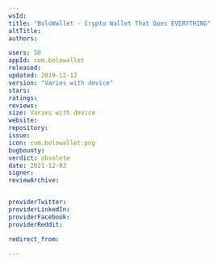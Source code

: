 ```yaml
---
wsId: 
title: "BoloWallet - Crypto Wallet That Does EVERYTHING"
altTitle: 
authors:

users: 50
appId: com.bolowallet
released: 
updated: 2019-12-12
version: "Varies with device"
stars: 
ratings: 
reviews: 
size: Varies with device
website: 
repository: 
issue: 
icon: com.bolowallet.png
bugbounty: 
verdict: obsolete
date: 2021-12-03
signer: 
reviewArchive:


providerTwitter: 
providerLinkedIn: 
providerFacebook: 
providerReddit: 

redirect_from:

---
```



